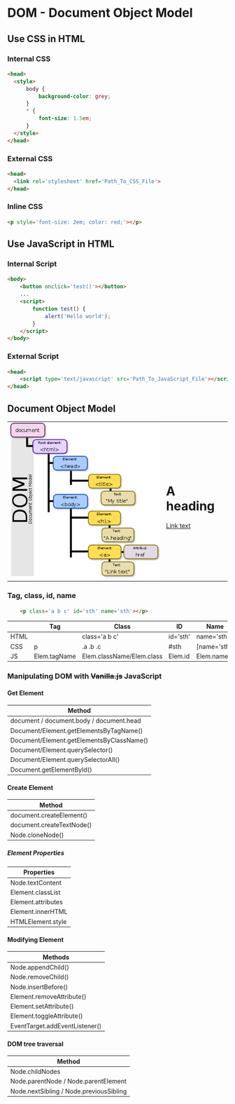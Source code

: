# DOM - Document Object Model

## Use CSS in HTML

### Internal CSS

```html
<head>
  <style>
      body {
          background-color: grey;
      }
      * {
          font-size: 1.5em;
      }
  </style>
</head>
```

### External CSS

```html
<head>
  <link rel='stylesheet' href='Path_To_CSS_File'>
</head>
```

### Inline CSS

```html
<p style='font-size: 2em; color: red;'></p>
```

## Use JavaScript in HTML

### Internal Script

```html
<body>
    <button onclick='test()'></button>
	...
    <script>
        function test() {
            alert('Hello world');
        }
    </script>
</body>
```

### External Script

```html
<head>
	<script type='text/javascript' src='Path_To_JavaScript_File'></script>
</head>
```

## Document Object Model

<table>
    <tr>
    	<td>
            <img src='./asset/DOM-model.png' alt='DOM-model'>
        </td>
        <td>
            <p>
                <html>
                    <head>
                        <title>My title</title>
                    </head>
                    <body>
                        <h1>A heading</h1>
                        <a href=''>Link text</a>
                    </body>
                </html>
            </p>
        </td>
    </tr>
</table>

### Tag, class, id, name
```html
    <p class='a b c' id='sth' name='sth'></p>
```
|      | Tag          | Class                     | ID       | Name         |
| ---- | ------------ | ------------------------- | -------- | ------------ |
| HTML | <p></p>      | class='a b c'             | id='sth' | name='sth'   |
| CSS  | p            | .a .b .c                  | #sth     | [name='sth'] |
| JS   | Elem.tagName | Elem.className/Elem.class | Elem.id  | Elem.name    |

### Manipulating DOM with ~~Vanilla.js~~ JavaScript

#### Get Element

| Method                                    |
| ----------------------------------------- |
| document / document.body / document.head  |
| Document/Element.getElementsByTagName()   |
| Document/Element.getElementsByClassName() |
| Document/Element.querySelector()          |
| Document/Element.querySelectorAll()       |
| Document.getElementById()                 |

#### Create Element

| Method                    |
| ------------------------- |
| document.createElement()  |
| document.createTextNode() |
| Node.cloneNode()          |


##### Element Properties

| Properties         |
| ------------------ |
| Node.textContent   |
| Element.classList  |
| Element.attributes |
| Element.innerHTML  |
| HTMLElement.style  |

#### Modifying Element

| Methods                        |
| ------------------------------ |
| Node.appendChild()             |
| Node.removeChild()             |
| Node.insertBefore()            |
| Element.removeAttribute()      |
| Element.setAttribute()         |
| Element.toggleAttribute()      |
| EventTarget.addEventListener() |

#### DOM tree traversal

| Method                                  |
| --------------------------------------- |
| Node.childNodes                         |
| Node.parentNode / Node.parentElement    |
| Node.nextSibling / Node.previousSibling |
